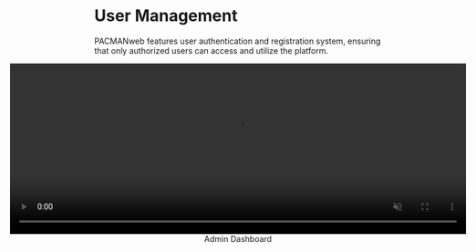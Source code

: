# User Management
PACMANweb features user authentication and registration system, ensuring that only authorized users can access and utilize the platform. 
<figure style="margin: auto; display: flex; flex-direction: column; align-items: center;">
  <video width="800" height="300" autoplay muted playsinline loop style="outline: none; border: none; padding: 0;">
    <source src="../admins.mp4" type="video/mp4">
    Your browser does not support the video tag.
  </video>
  <figcaption style="text-align: center; margin: 0;">Admin Dashboard</figcaption>
</figure>

